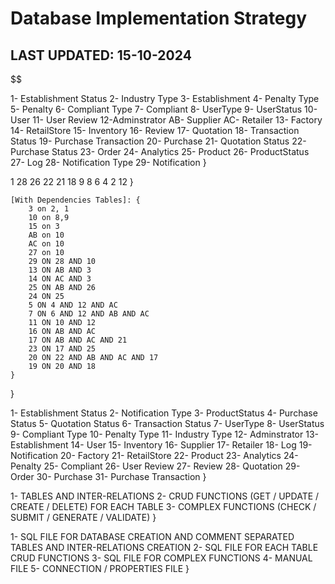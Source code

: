 # Database Implementation Strategy

## LAST UPDATED: 15-10-2024

$$

[Tables]:
{
    1- Establishment Status
    2- Industry Type
    3- Establishment
    4- Penalty Type
    5- Penalty
    6- Compliant Type
    7- Compliant
    8- UserType
    9- UserStatus
    10- User
    11- User Review
    12-Adminstrator
    AB- Supplier
    AC- Retailer
    13- Factory
    14- RetailStore
    15- Inventory
    16- Review
    17- Quotation
    18- Transaction Status
    19- Purchase Transaction
    20- Purchase
    21- Quotation Status
    22- Purchase Status
    23- Order
    24- Analytics
    25- Product
    26- ProductStatus
    27- Log
    28- Notification Type
    29- Notification
}

[Dependencies Map]: {
    [No Dependencies Tables]: {
        1
        28
        26
        22
        21
        18
        9
        8
        6
        4
        2
        12
    }

    [With Dependencies Tables]: {
        3 on 2, 1
        10 on 8,9
        15 on 3
        AB on 10
        AC on 10
        27 on 10
        29 ON 28 AND 10
        13 ON AB AND 3
        14 ON AC AND 3
        25 ON AB AND 26
        24 ON 25
        5 ON 4 AND 12 AND AC
        7 ON 6 AND 12 AND AB AND AC
        11 ON 10 AND 12
        16 ON AB AND AC
        17 ON AB AND AC AND 21
        23 ON 17 AND 25
        20 ON 22 AND AB AND AC AND 17
        19 ON 20 AND 18
    }

}

[Implementation Order]:
{
    1- Establishment Status
    2- Notification Type
    3- ProductStatus
    4- Purchase Status
    5- Quotation Status
    6- Transaction Status
    7- UserType
    8- UserStatus
    9- Compliant Type
    10- Penalty Type
    11- Industry Type
    12- Adminstrator
    13- Establishment
    14- User
    15- Inventory
    16- Supplier
    17- Retailer
    18- Log
    19- Notification
    20- Factory
    21- RetailStore
    22- Product
    23- Analytics
    24- Penalty
    25- Compliant
    26- User Review
    27- Review
    28- Quotation
    29- Order
    30- Purchase
    31- Purchase Transaction
}

[Implementation Categories]:
{
    1- TABLES AND INTER-RELATIONS
    2- CRUD FUNCTIONS (GET / UPDATE / CREATE / DELETE) FOR EACH TABLE
    3- COMPLEX FUNCTIONS (CHECK / SUBMIT / GENERATE / VALIDATE)
}

[Implementation ARTIFACTS]:
{
    1- SQL FILE FOR DATABASE CREATION AND COMMENT SEPARATED TABLES AND INTER-RELATIONS CREATION
    2- SQL FILE FOR EACH TABLE CRUD FUNCTIONS
    3- SQL FILE FOR COMPLEX FUNCTIONS
    4- MANUAL FILE
    5- CONNECTION / PROPERTIES FILE
}
